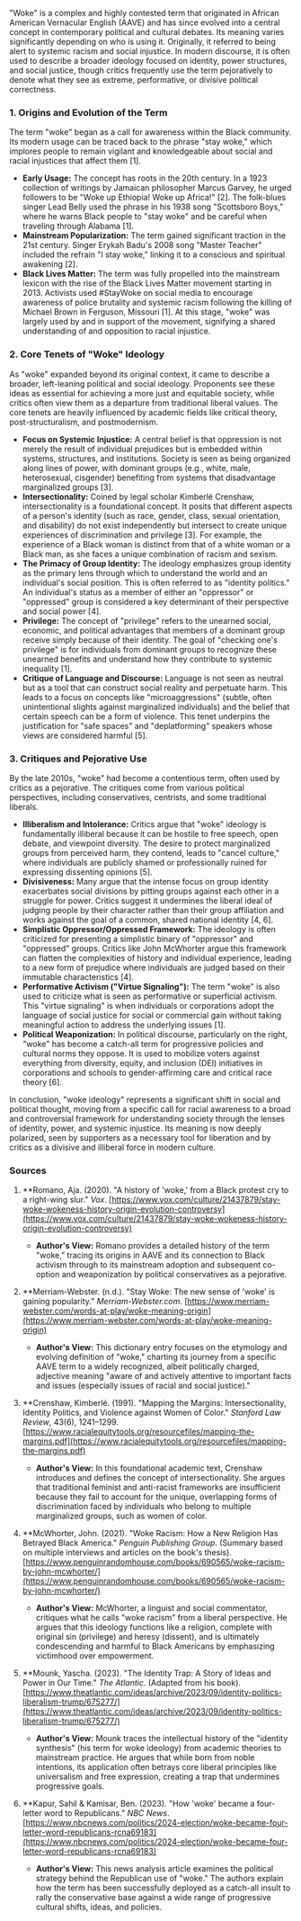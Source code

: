 "Woke" is a complex and highly contested term that originated in African American Vernacular English (AAVE) and has since evolved into a central concept in contemporary political and cultural debates. Its meaning varies significantly depending on who is using it. Originally, it referred to being alert to systemic racism and social injustice. In modern discourse, it is often used to describe a broader ideology focused on identity, power structures, and social justice, though critics frequently use the term pejoratively to denote what they see as extreme, performative, or divisive political correctness.

### 1. Origins and Evolution of the Term

The term "woke" began as a call for awareness within the Black community. Its modern usage can be traced back to the phrase "stay woke," which implores people to remain vigilant and knowledgeable about social and racial injustices that affect them [1].

*   **Early Usage:** The concept has roots in the 20th century. In a 1923 collection of writings by Jamaican philosopher Marcus Garvey, he urged followers to be "Woke up Ethiopia! Woke up Africa!" [2]. The folk-blues singer Lead Belly used the phrase in his 1938 song "Scottsboro Boys," where he warns Black people to "stay woke" and be careful when traveling through Alabama [1].
*   **Mainstream Popularization:** The term gained significant traction in the 21st century. Singer Erykah Badu's 2008 song "Master Teacher" included the refrain "I stay woke," linking it to a conscious and spiritual awakening [2].
*   **Black Lives Matter:** The term was fully propelled into the mainstream lexicon with the rise of the Black Lives Matter movement starting in 2013. Activists used #StayWoke on social media to encourage awareness of police brutality and systemic racism following the killing of Michael Brown in Ferguson, Missouri [1]. At this stage, "woke" was largely used by and in support of the movement, signifying a shared understanding of and opposition to racial injustice.

### 2. Core Tenets of "Woke" Ideology

As "woke" expanded beyond its original context, it came to describe a broader, left-leaning political and social ideology. Proponents see these ideas as essential for achieving a more just and equitable society, while critics often view them as a departure from traditional liberal values. The core tenets are heavily influenced by academic fields like critical theory, post-structuralism, and postmodernism.

*   **Focus on Systemic Injustice:** A central belief is that oppression is not merely the result of individual prejudices but is embedded within systems, structures, and institutions. Society is seen as being organized along lines of power, with dominant groups (e.g., white, male, heterosexual, cisgender) benefiting from systems that disadvantage marginalized groups [3].
*   **Intersectionality:** Coined by legal scholar Kimberlé Crenshaw, intersectionality is a foundational concept. It posits that different aspects of a person's identity (such as race, gender, class, sexual orientation, and disability) do not exist independently but intersect to create unique experiences of discrimination and privilege [3]. For example, the experience of a Black woman is distinct from that of a white woman or a Black man, as she faces a unique combination of racism and sexism.
*   **The Primacy of Group Identity:** The ideology emphasizes group identity as the primary lens through which to understand the world and an individual's social position. This is often referred to as "identity politics." An individual's status as a member of either an "oppressor" or "oppressed" group is considered a key determinant of their perspective and social power [4].
*   **Privilege:** The concept of "privilege" refers to the unearned social, economic, and political advantages that members of a dominant group receive simply because of their identity. The goal of "checking one's privilege" is for individuals from dominant groups to recognize these unearned benefits and understand how they contribute to systemic inequality [1].
*   **Critique of Language and Discourse:** Language is not seen as neutral but as a tool that can construct social reality and perpetuate harm. This leads to a focus on concepts like "microaggressions" (subtle, often unintentional slights against marginalized individuals) and the belief that certain speech can be a form of violence. This tenet underpins the justification for "safe spaces" and "deplatforming" speakers whose views are considered harmful [5].

### 3. Critiques and Pejorative Use

By the late 2010s, "woke" had become a contentious term, often used by critics as a pejorative. The critiques come from various political perspectives, including conservatives, centrists, and some traditional liberals.

*   **Illiberalism and Intolerance:** Critics argue that "woke" ideology is fundamentally illiberal because it can be hostile to free speech, open debate, and viewpoint diversity. The desire to protect marginalized groups from perceived harm, they contend, leads to "cancel culture," where individuals are publicly shamed or professionally ruined for expressing dissenting opinions [5].
*   **Divisiveness:** Many argue that the intense focus on group identity exacerbates social divisions by pitting groups against each other in a struggle for power. Critics suggest it undermines the liberal ideal of judging people by their character rather than their group affiliation and works against the goal of a common, shared national identity [4, 6].
*   **Simplistic Oppressor/Oppressed Framework:** The ideology is often criticized for presenting a simplistic binary of "oppressor" and "oppressed" groups. Critics like John McWhorter argue this framework can flatten the complexities of history and individual experience, leading to a new form of prejudice where individuals are judged based on their immutable characteristics [4].
*   **Performative Activism ("Virtue Signaling"):** The term "woke" is also used to criticize what is seen as performative or superficial activism. This "virtue signaling" is when individuals or corporations adopt the language of social justice for social or commercial gain without taking meaningful action to address the underlying issues [1].
*   **Political Weaponization:** In political discourse, particularly on the right, "woke" has become a catch-all term for progressive policies and cultural norms they oppose. It is used to mobilize voters against everything from diversity, equity, and inclusion (DEI) initiatives in corporations and schools to gender-affirming care and critical race theory [6].

In conclusion, "woke ideology" represents a significant shift in social and political thought, moving from a specific call for racial awareness to a broad and controversial framework for understanding society through the lenses of identity, power, and systemic injustice. Its meaning is now deeply polarized, seen by supporters as a necessary tool for liberation and by critics as a divisive and illiberal force in modern culture.

### Sources

1.  **Romano, Aja. (2020). "A history of 'woke,' from a Black protest cry to a right-wing slur." *Vox*. [https://www.vox.com/culture/21437879/stay-woke-wokeness-history-origin-evolution-controversy](https://www.vox.com/culture/21437879/stay-woke-wokeness-history-origin-evolution-controversy)
    *   **Author's View:** Romano provides a detailed history of the term "woke," tracing its origins in AAVE and its connection to Black activism through to its mainstream adoption and subsequent co-option and weaponization by political conservatives as a pejorative.

2.  **Merriam-Webster. (n.d.). "Stay Woke: The new sense of 'woke' is gaining popularity." *Merriam-Webster.com*. [https://www.merriam-webster.com/words-at-play/woke-meaning-origin](https://www.merriam-webster.com/words-at-play/woke-meaning-origin)
    *   **Author's View:** This dictionary entry focuses on the etymology and evolving definition of "woke," charting its journey from a specific AAVE term to a widely recognized, albeit politically charged, adjective meaning "aware of and actively attentive to important facts and issues (especially issues of racial and social justice)."

3.  **Crenshaw, Kimberlé. (1991). "Mapping the Margins: Intersectionality, Identity Politics, and Violence against Women of Color." *Stanford Law Review*, 43(6), 1241–1299. [https://www.racialequitytools.org/resourcefiles/mapping-the-margins.pdf](https://www.racialequitytools.org/resourcefiles/mapping-the-margins.pdf)
    *   **Author's View:** In this foundational academic text, Crenshaw introduces and defines the concept of intersectionality. She argues that traditional feminist and anti-racist frameworks are insufficient because they fail to account for the unique, overlapping forms of discrimination faced by individuals who belong to multiple marginalized groups, such as women of color.

4.  **McWhorter, John. (2021). "Woke Racism: How a New Religion Has Betrayed Black America." *Penguin Publishing Group*. (Summary based on multiple interviews and articles on the book's thesis). [https://www.penguinrandomhouse.com/books/690565/woke-racism-by-john-mcwhorter/](https://www.penguinrandomhouse.com/books/690565/woke-racism-by-john-mcwhorter/)
    *   **Author's View:** McWhorter, a linguist and social commentator, critiques what he calls "woke racism" from a liberal perspective. He argues that this ideology functions like a religion, complete with original sin (privilege) and heresy (dissent), and is ultimately condescending and harmful to Black Americans by emphasizing victimhood over empowerment.

5.  **Mounk, Yascha. (2023). "The Identity Trap: A Story of Ideas and Power in Our Time." *The Atlantic*. (Adapted from his book). [https://www.theatlantic.com/ideas/archive/2023/09/identity-politics-liberalism-trump/675277/](https://www.theatlantic.com/ideas/archive/2023/09/identity-politics-liberalism-trump/675277/)
    *   **Author's View:** Mounk traces the intellectual history of the "identity synthesis" (his term for woke ideology) from academic theories to mainstream practice. He argues that while born from noble intentions, its application often betrays core liberal principles like universalism and free expression, creating a trap that undermines progressive goals.

6.  **Kapur, Sahil & Kamisar, Ben. (2023). "How 'woke' became a four-letter word to Republicans." *NBC News*. [https://www.nbcnews.com/politics/2024-election/woke-became-four-letter-word-republicans-rcna69183](https://www.nbcnews.com/politics/2024-election/woke-became-four-letter-word-republicans-rcna69183)
    *   **Author's View:** This news analysis article examines the political strategy behind the Republican use of "woke." The authors explain how the term has been successfully deployed as a catch-all insult to rally the conservative base against a wide range of progressive cultural shifts, ideas, and policies.